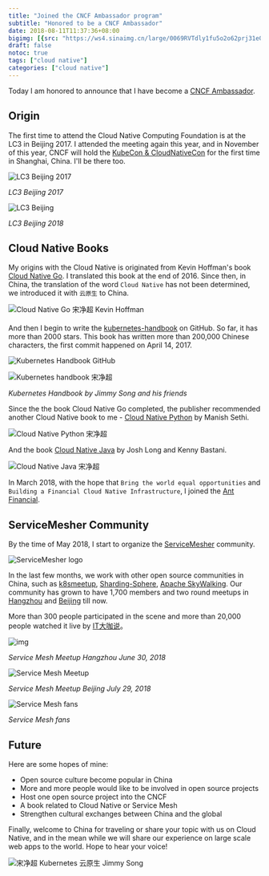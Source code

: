 ```yaml
---
title: "Joined the CNCF Ambassador program"
subtitle: "Honored to be a CNCF Ambassador"
date: 2018-08-11T11:37:36+08:00
bigimg: [{src: "https://ws4.sinaimg.cn/large/0069RVTdly1fu5o2o62prj31e00jw46d.jpg", desc: "West Lake | Hangzhou | Aug 5,2018"}]
draft: false
notoc: true
tags: ["cloud native"]
categories: ["cloud native"]
---
```


Today I am honored to announce that I have become a [CNCF Ambassador](https://www.cncf.io/people/ambassadors/).

## Origin

The first time to attend the Cloud Native Computing Foundation is at the LC3 in Beijing 2017. I attended the meeting again this year, and in November of this year, CNCF will hold the [KubeCon & CloudNativeCon](https://www.lfasiallc.com/events/kubecon-cloudnativecon-china-2018/) for the first time in Shanghai, China. I'll be there too.

![LC3 Beijing 2017](https://ws2.sinaimg.cn/large/0069RVTdly1fu5mx64t4qj31900tz78h.jpg)

_LC3 Beijing 2017_

![LC3 Beijing](https://ws2.sinaimg.cn/large/0069RVTdly1fu5mlo36cxj318z0u0jz9.jpg)

_LC3 Beijing 2018_

## Cloud Native Books

My origins with the Cloud Native is originated from Kevin Hoffman's book [Cloud Native Go](/posts/cloud-native-go). I translated this book at the end of 2016. Since then, in China, the translation of the word `Cloud Native` has not been determined, we introduced it with `云原生` to China.

![Cloud Native Go 宋净超 Kevin Hoffman](https://ws1.sinaimg.cn/large/00704eQkgy1fs4t18v1vyj30m80t0tm3.jpg)

And then I begin to write the [kubernetes-handbook](https://github.com/rootsongjc/kubernetes-handbook) on GitHub. So far, it has  more than 2000 stars. This book has written more than 200,000 Chinese characters, the first commit happened on April 14, 2017.

![Kubernetes Handbook GitHub](https://ws2.sinaimg.cn/large/0069RVTdly1fu5mc34rkqj31jc0ge42w.jpg)

![Kubernetes handbook 宋净超](https://ws1.sinaimg.cn/large/0069RVTdgy1fu5mpyq24wj31e01tkk33.jpg)

_Kubernetes Handbook by Jimmy Song and his friends_

Since the the book Cloud Native Go completed, the publisher recommended another Cloud Native book to me -  [Cloud Native Python](/posts/cloud-native-python/) by Manish Sethi.

![Cloud Native Python 宋净超](https://ws1.sinaimg.cn/large/00704eQkgy1fruogrylm6j30gf0lkjxn.jpg)

And the book [Cloud Native Java](/posts/cloud-native-java/) by Josh Long and Kenny Bastani.

![Cloud Native Java 宋净超](https://ws4.sinaimg.cn/large/006tKfTcgy1ft66coozmaj30m80m8mzq.jpg)

In March 2018, with the hope that `Bring the world equal opportunities` and `Building a Financial Cloud Native Infrastructure`, I joined the [Ant Financial](http://antfin.com).

## ServiceMesher Community

By the time of May 2018, I start to organize the [ServiceMesher](http://www.servicemesher.com) community.

![ServiceMesher logo](https://ws1.sinaimg.cn/large/00704eQkgy1fshutb9ya0j316v09nabp.jpg)

In the last few months, we work with other open source communities in China, such as [k8smeetup](http://www.k8smeetup.com), [Sharding-Sphere](http://shardingjdbc.io/), [Apache SkyWalking](http://skywalking.apache.org/). Our community has grown to have 1,700 members and two round meetups in [Hangzhou](http://www.servicemesher.com/blog/hangzhou-meetup-20180630/) and [Beijing](http://www.servicemesher.com/blog/beijing-meetup-20180729/) till now.

More than 300 people participated in the scene and more than 20,000 people watched it live by [IT大咖说](http://www.itdks.com/eventlist/detail/2311)。

![img](https://ws1.sinaimg.cn/large/00704eQkgy1fsuaql8gjaj318w0u0qv6.jpg)

_Service Mesh Meetup Hangzhou June 30, 2018_

![Service Mesh Meetup](https://ws1.sinaimg.cn/large/006tNc79gy1fts3o06igyj30sg0j0afk.jpg)

_Service Mesh Meetup Beijing July 29, 2018_

![Service Mesh fans](https://ws4.sinaimg.cn/large/0069RVTdly1fu5nedcfulj30xc0c7dw9.jpg)

_Service Mesh fans_

## Future

Here are some hopes of mine:

- Open source culture become popular in China
- More and more people would like to be involved in open source projects
- Host one open source project into the CNCF
- A book related to Cloud Native or Service Mesh
- Strengthen cultural exchanges between China and the global

Finally, welcome to China for traveling or share your topic with us on Cloud Native, and in the mean while we will share our experience on large scale web apps to the world. Hope to hear your voice!

![宋净超 Kubernetes 云原生 Jimmy Song](https://ws4.sinaimg.cn/large/0069RVTdly1fu5npj8n5uj31in0pbqav.jpg)